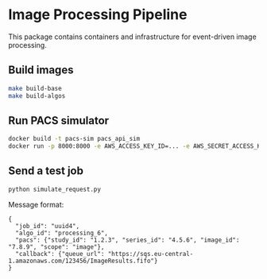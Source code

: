 # Image Processing Pipeline

This package contains containers and infrastructure for event-driven image processing.

## Build images

```bash
make build-base
make build-algos
```

## Run PACS simulator

```bash
docker build -t pacs-sim pacs_api_sim
docker run -p 8000:8000 -e AWS_ACCESS_KEY_ID=... -e AWS_SECRET_ACCESS_KEY=... pacs-sim
```

## Send a test job

```bash
python simulate_request.py
```

Message format:

```jsonc
{
  "job_id": "uuid4",
  "algo_id": "processing_6",
  "pacs": {"study_id": "1.2.3", "series_id": "4.5.6", "image_id": "7.8.9", "scope": "image"},
  "callback": {"queue_url": "https://sqs.eu-central-1.amazonaws.com/123456/ImageResults.fifo"}
}
```
